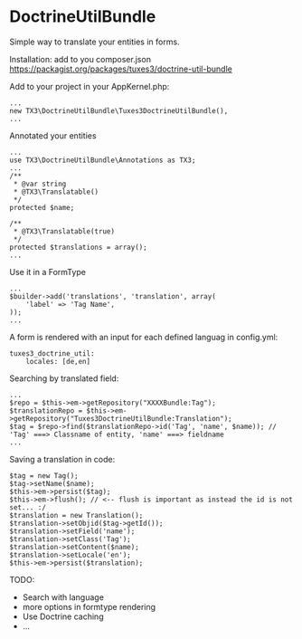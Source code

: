 DoctrineUtilBundle
==================

Simple way to translate your entities in forms. 

Installation:
add to you composer.json
https://packagist.org/packages/tuxes3/doctrine-util-bundle

Add to your project in your AppKernel.php:

	...
	new TX3\DoctrineUtilBundle\Tuxes3DoctrineUtilBundle(),
	...
    
Annotated your entities

	...
	use TX3\DoctrineUtilBundle\Annotations as TX3;
	...
	/**
	 * @var string
	 * @TX3\Translatable()
	 */
	protected $name;
	
	/**
	 * @TX3\Translatable(true)
	 */
	protected $translations = array();
	...

Use it in a FormType

	...
	$builder->add('translations', 'translation', array(
		'label' => 'Tag Name',
	));
	...
	
A form is rendered with an input for each defined languag in config.yml:

	tuxes3_doctrine_util:
 		locales: [de,en]

Searching by translated field:

	...
	$repo = $this->em->getRepository("XXXXBundle:Tag");
	$translationRepo = $this->em->getRepository("Tuxes3DoctrineUtilBundle:Translation");
	$tag = $repo->find($translationRepo->id('Tag', 'name', $name)); // 'Tag' ===> Classname of entity, 'name' ===> fieldname
	...
	
Saving a translation in code:

	$tag = new Tag();
	$tag->setName($name);
	$this->em->persist($tag);
	$this->em->flush(); // <-- flush is important as instead the id is not set... :/
	$translation = new Translation();
	$translation->setObjid($tag->getId());
	$translation->setField('name');
	$translation->setClass('Tag');
	$translation->setContent($name);
	$translation->setLocale('en');
	$this->em->persist($translation);
	
TODO:
 * Search with language
 * more options in formtype rendering
 * Use Doctrine caching
 * ...
